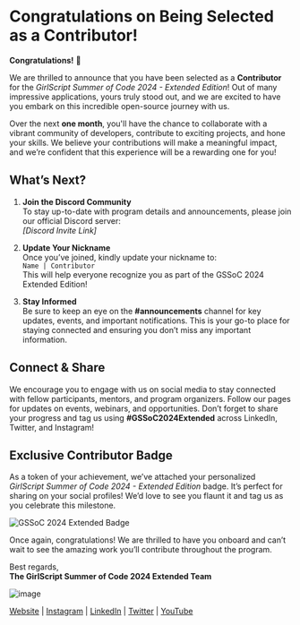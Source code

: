 # Congratulations on Being Selected as a Contributor!

**Congratulations!** 🎉

We are thrilled to announce that you have been selected as a **Contributor** for the *GirlScript Summer of Code 2024 - Extended Edition*! Out of many impressive applications, yours truly stood out, and we are excited to have you embark on this incredible open-source journey with us.

Over the next **one month**, you'll have the chance to collaborate with a vibrant community of developers, contribute to exciting projects, and hone your skills. We believe your contributions will make a meaningful impact, and we’re confident that this experience will be a rewarding one for you!

## What’s Next?

1. **Join the Discord Community**  
   To stay up-to-date with program details and announcements, please join our official Discord server:  
   *[Discord Invite Link]*

2. **Update Your Nickname**  
   Once you’ve joined, kindly update your nickname to:  
   `Name | Contributor`  
   This will help everyone recognize you as part of the GSSoC 2024 Extended Edition!

3. **Stay Informed**  
   Be sure to keep an eye on the **#announcements** channel for key updates, events, and important notifications. This is your go-to place for staying connected and ensuring you don’t miss any important information.

## Connect & Share

We encourage you to engage with us on social media to stay connected with fellow participants, mentors, and program organizers. Follow our pages for updates on events, webinars, and opportunities. Don’t forget to share your progress and tag us using **#GSSoC2024Extended** across LinkedIn, Twitter, and Instagram!

## Exclusive Contributor Badge

As a token of your achievement, we’ve attached your personalized *GirlScript Summer of Code 2024 - Extended Edition* badge. It’s perfect for sharing on your social profiles! We’d love to see you flaunt it and tag us as you celebrate this milestone.

![GSSoC 2024 Extended Badge](link-to-badge)

Once again, congratulations! We are thrilled to have you onboard and can’t wait to see the amazing work you’ll contribute throughout the program.

Best regards,  
**The GirlScript Summer of Code 2024 Extended Team**

![image](https://github.com/user-attachments/assets/3afd311d-26fd-42f5-a0e3-d40aba1524f5)


[Website](https://gssoc.girlscript.tech/) | [Instagram](https://www.instagram.com/girlscriptsummerofcode/) | [LinkedIn](https://www.linkedin.com/company/girlscriptsoc/) | [Twitter](https://x.com/girlscriptsoc) | [YouTube](https://www.youtube.com/@girlscriptfoundation45)
